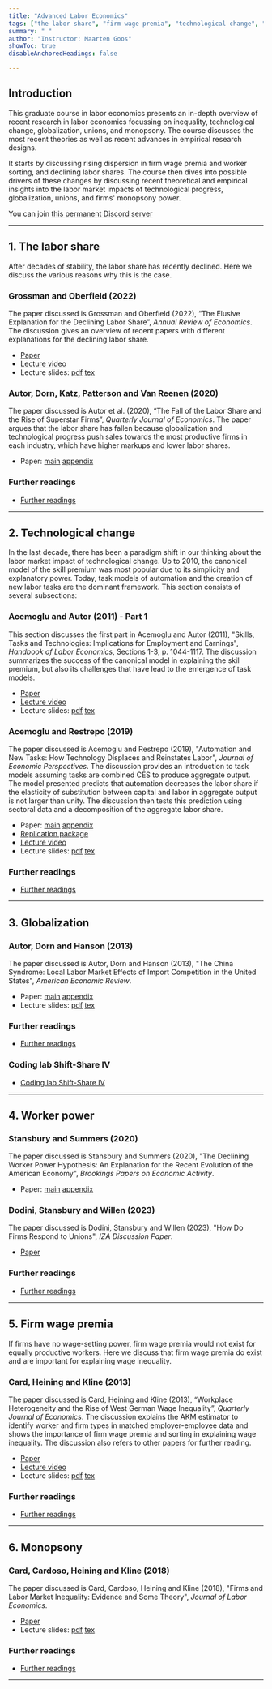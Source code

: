 ```yaml
---
title: "Advanced Labor Economics"
tags: ["the labor share", "firm wage premia", "technological change", "automation", "globalization", "worker power", "monopsony"]
summary: " "
author: "Instructor: Maarten Goos"
showToc: true
disableAnchoredHeadings: false

---
```


## Introduction

This graduate course in labor economics presents an in-depth overview of recent research in labor economics focussing on inequality, technological change, globalization, unions, and monopsony. The course discusses the most recent theories as well as recent advances in empirical research designs.

It starts by discussing rising dispersion in firm wage premia and worker sorting, and declining labor shares. The course then dives into possible drivers of these changes by discussing recent theoretical and empirical insights into the labor market impacts of technological progress, globalization, unions, and firms' monopsony power. 

You can join [this permanent Discord server](https://discord.gg/v7rTMh4q)

---

## 1. The labor share

After decades of stability, the labor share has recently declined. Here we discuss the various reasons why this is the case.

### Grossman and Oberfield (2022)
The paper discussed is Grossman and Oberfield (2022), “The Elusive Explanation for the Declining Labor Share”, <i>Annual Review of Economics</i>. The discussion gives an overview of recent papers with different explanations for the declining labor share.
+ [Paper](https://github.com/MaartenGoos/graduate_labor/blob/1c7855192f5c8bb937b6948c0a303c2b23ae1e62/labor_share/202204_GrossmanOberfield/202204-GrossmanOberfield.pdf)
+ [Lecture video](https://youtu.be/vho5rY_JKCM)
+ Lecture slides: [pdf](https://github.com/MaartenGoos/graduate_labor/blob/1c7855192f5c8bb937b6948c0a303c2b23ae1e62/labor_share/202204_GrossmanOberfield/slides/202204-GrossmanOberfield-slides.pdf) [tex](https://github.com/MaartenGoos/graduate_labor/tree/1c7855192f5c8bb937b6948c0a303c2b23ae1e62/labor_share/202204_GrossmanOberfield/slides/tex)

### Autor, Dorn, Katz, Patterson and Van Reenen (2020)
The paper discussed is Autor et al. (2020), “The Fall of the Labor Share and the Rise of Superstar Firms”, <i>Quarterly Journal of Economics</i>. The paper argues that the labor share has fallen because globalization and technological progress push sales towards the most productive firms in each industry, which have higher markups and lower labor shares.
+ Paper: [main](https://github.com/MaartenGoos/graduate_labor/blob/1c7855192f5c8bb937b6948c0a303c2b23ae1e62/labor_share/202005_Autoretal/202005-Autoretal.pdf)
[appendix](https://github.com/MaartenGoos/graduate_labor/blob/1c7855192f5c8bb937b6948c0a303c2b23ae1e62/labor_share/202005_Autoretal/202005-Autoretal-Appendix.pdf)

### Further readings 
+ [Further readings](https://github.com/MaartenGoos/graduate_labor/tree/1c7855192f5c8bb937b6948c0a303c2b23ae1e62/labor_share/papers)

---

## 2. Technological change

In the last decade, there has been a paradigm shift in our thinking about the labor market impact of technological change. Up to 2010, the canonical model of the skill premium was most popular due to its simplicity and explanatory power. Today, task models of automation and the creation of new labor tasks are the dominant framework. This section consists of several subsections:

### Acemoglu and Autor (2011) - Part 1
This section discusses the first part in Acemoglu and Autor (2011), "Skills, Tasks and Technologies: Implications for Employment and Earnings", <i>Handbook of Labor Economics</i>, Sections 1-3, p. 1044-1117. The discussion summarizes the success of the canonical model in explaining the skill premium, but also its challenges that have lead to the emergence of task models.
+ [Paper](https://github.com/MaartenGoos/graduate_labor/blob/1c7855192f5c8bb937b6948c0a303c2b23ae1e62/technological_change/201101_AcemogluAutor/201101-AcemogluAutor-part%201.pdf)
+ [Lecture video](https://www.youtube.com/watch?v=bwJg4OnPHvU)
+ Lecture slides: [pdf](https://github.com/MaartenGoos/graduate_labor/blob/1c7855192f5c8bb937b6948c0a303c2b23ae1e62/technological_change/201101_AcemogluAutor/slides/201101-AcemogluAutor-P1-slides.pdf) [tex](https://github.com/MaartenGoos/graduate_labor/tree/1c7855192f5c8bb937b6948c0a303c2b23ae1e62/technological_change/201101_AcemogluAutor/slides/tex)

### Acemoglu and Restrepo (2019)
The paper discussed is Acemoglu and Restrepo (2019), "Automation and New Tasks: How Technology Displaces and Reinstates Labor", <i>Journal of Economic Perspectives</i>. The discussion provides an introduction to task models assuming tasks are combined CES to produce aggregate output. The model presented predicts that automation decreases the labor share if the elasticity of substitution between capital and labor in aggregate output is not larger than unity. The discussion then tests this prediction using sectoral data and a decomposition of the aggregate labor share. 
+ Paper: [main](https://github.com/MaartenGoos/graduate_labor/blob/1c7855192f5c8bb937b6948c0a303c2b23ae1e62/technological_change/201904_AcemogluRestrepo/201904-AcemogluRestrepo.pdf) [appendix](https://github.com/MaartenGoos/graduate_labor/blob/1c7855192f5c8bb937b6948c0a303c2b23ae1e62/technological_change/201904_AcemogluRestrepo/201904-AcemogluRestrepo-appendix.pdf)
+ [Replication package](https://github.com/MaartenGoos/graduate_labor/tree/1c7855192f5c8bb937b6948c0a303c2b23ae1e62/technological_change/201904_AcemogluRestrepo/data)
+ [Lecture video](https://www.youtube.com/watch?v=Nio5W6VNwcw&t=22s)
+ Lecture slides: [pdf](https://github.com/MaartenGoos/graduate_labor/blob/1c7855192f5c8bb937b6948c0a303c2b23ae1e62/technological_change/201904_AcemogluRestrepo/slides/201904-AcemogluRestrepo-slides.pdf) [tex](https://github.com/MaartenGoos/graduate_labor/tree/1c7855192f5c8bb937b6948c0a303c2b23ae1e62/technological_change/201904_AcemogluRestrepo/slides/tex)

### Further readings 
+ [Further readings](https://github.com/MaartenGoos/graduate_labor/tree/1c7855192f5c8bb937b6948c0a303c2b23ae1e62/technological_change/papers)

---

## 3. Globalization

### Autor, Dorn and Hanson (2013)
The paper discussed is Autor, Dorn and Hanson (2013), "The China Syndrome: Local Labor Market Effects of Import Competition in the United States", <i>American Economic Review</i>.
+ Paper: [main](https://github.com/MaartenGoos/graduate_labor/blob/master/globalization/201310_AutorDornHanson/201310-AutorDornHanson.pdf) [appendix](https://github.com/MaartenGoos/graduate_labor/blob/5cd1ce9987c8c3b56e561701e3de4fd2773f315d/globalization/201310_AutorDornHanson/201310-AutorDornHanson-Appendix.pdf)
+ Lecture slides: [pdf](https://github.com/MaartenGoos/graduate_labor/blob/56f4072d9cdcbe8c76fa291f50908d05d9d25d23/globalization/201310_AutorDornHanson/slides/201310-AutorDornHanson-slides.pdf) [tex](https://github.com/MaartenGoos/graduate_labor/tree/56f4072d9cdcbe8c76fa291f50908d05d9d25d23/globalization/201310_AutorDornHanson/slides/tex)

### Further readings 
+ [Further readings](https://github.com/MaartenGoos/graduate_labor/tree/master/globalization/papers)

### Coding lab Shift-Share IV 
+ [Coding lab Shift-Share IV](https://github.com/Mixtape-Sessions/Shift-Share/tree/main/Lab)

---

## 4. Worker power 

### Stansbury and Summers (2020)
The paper discussed is Stansbury and Summers (2020), "The Declining Worker Power Hypothesis: An Explanation for the Recent Evolution of the American Economy", <i>Brookings Papers on Economic Activity</i>.
+ Paper: [main](https://github.com/MaartenGoos/graduate_labor/blob/5cd1ce9987c8c3b56e561701e3de4fd2773f315d/unions/202003_StansburrySummers/202003-StansburySummers.pdf) [appendix](https://github.com/MaartenGoos/graduate_labor/blob/5cd1ce9987c8c3b56e561701e3de4fd2773f315d/unions/202003_StansburrySummers/202003-StansburrySummers-Appendix.pdf)

### Dodini, Stansbury and Willen (2023)
The paper discussed is Dodini, Stansbury and Willen (2023), "How Do Firms Respond to Unions", <i>IZA Discussion Paper</i>.
+ [Paper](https://github.com/MaartenGoos/graduate_labor/blob/5cd1ce9987c8c3b56e561701e3de4fd2773f315d/unions/202312-DodiniStansburyWillen/202312-DodiniStansburyWillen.pdf) 

### Further readings 
+ [Further readings](https://github.com/MaartenGoos/graduate_labor/tree/5cd1ce9987c8c3b56e561701e3de4fd2773f315d/unions/papers)

---

## 5. Firm wage premia

If firms have no wage-setting power, firm wage premia would not exist for equally productive workers. Here we discuss that firm wage premia do exist and are important for explaining wage inequality. 

### Card, Heining and Kline (2013)
The paper discussed is Card, Heining and Kline (2013), “Workplace Heterogeneity and the Rise of West German Wage Inequality”, <i>Quarterly Journal of Economics</i>. The discussion explains the AKM estimator to identify worker and firm types in matched employer-employee data and shows the importance of firm wage premia and sorting in explaining wage inequality. The discussion also refers to other papers for further reading. 
+ [Paper](https://github.com/MaartenGoos/graduate_labor/blob/1c7855192f5c8bb937b6948c0a303c2b23ae1e62/firm_wage_premia/201308_CardHeiningKline/201308-CardHeiningKline.pdf)
+ [Lecture video](https://youtu.be/pfegOG4l3jc)
+ Lecture slides: [pdf](https://github.com/MaartenGoos/graduate_labor/blob/1c7855192f5c8bb937b6948c0a303c2b23ae1e62/firm_wage_premia/201308_CardHeiningKline/slides/201308-CardHeiningKline-slides.pdf) [tex](https://github.com/MaartenGoos/graduate_labor/tree/1c7855192f5c8bb937b6948c0a303c2b23ae1e62/firm_wage_premia/201308_CardHeiningKline/slides/tex)

### Further readings 
+ [Further readings](https://github.com/MaartenGoos/graduate_labor/tree/1c7855192f5c8bb937b6948c0a303c2b23ae1e62/firm_wage_premia/papers)

---

## 6. Monopsony

### Card, Cardoso, Heining and Kline (2018)

The paper discussed is Card, Cardoso, Heining and Kline (2018), "Firms and Labor Market Inequality: Evidence and Some Theory", <i>Journal of Labor Economics</i>.
+ [Paper](https://github.com/MaartenGoos/graduate_labor/blob/5cd1ce9987c8c3b56e561701e3de4fd2773f315d/monopsony/201801_Cardetal/201801-Cardetal.pdf)
+ Lecture slides: [pdf](https://github.com/MaartenGoos/graduate_labor/blob/5cd1ce9987c8c3b56e561701e3de4fd2773f315d/monopsony/201801_Cardetal/slides/201801-Cardetal-slides.pdf) [tex](https://github.com/MaartenGoos/graduate_labor/tree/5cd1ce9987c8c3b56e561701e3de4fd2773f315d/monopsony/201801_Cardetal/slides/tex)

### Further readings 

+ [Further readings](https://github.com/MaartenGoos/graduate_labor/tree/681eab3eb0f78b5ab9464fd3e58ab256ceb795dd/monopsony/papers)

---
